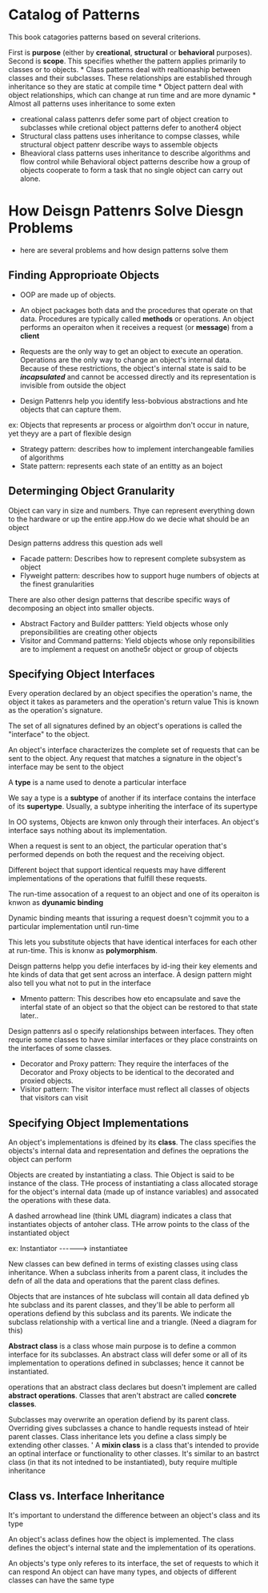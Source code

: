 # Catalog of Patterns

   This book catagories patterns based  on several criterions.

   First is **purpose** (either by **creational**, **structural** or **behavioral** purposes).
   Second is **scope**. This specifies whether the pattern applies primarily to classes or to objects.
        * Class patterns deal with realtionaship between classes and their subclasses. These relationships are established through inheritance so they are static at compile time
        * Object pattern deal with object relationships, which can change at run time and are more dynamic
        * Almost all patterns uses inheritance to some exten
   * creational calass pattenrs defer some part of object creation to subclasses while cretional object patterns defer to another4 object
   * Structural class pattens uses inheritance to compse classes, while structural object pattenr describe ways to assemble objects
   * Bheavioral class patterns uses inheritance to describe algorithms and flow control while Behavioral object patterns describe how a group of objects cooperate to form a task that no single object can carry out alone.

# How Deisgn Pattenrs Solve Diesgn Problems

* here are several problems and how design patterns solve them

## Finding Approprioate Objects

* OOP are made up of objects.
* An object packages both data and the procedures that operate on that data. Procedures are typically called **methods** or operations. An object performs an operaiton when it receives a request (or **message**) from a **client**

* Requests are the only way to get an object to execute an operation. Operations are the only way to change an object's internal data. Because of these restrictions, the object's internal state is said to be **_incapsulated_** and cannot be accessed directly and its representation is invisible from outside the object

* Design Pattenrs help you identify less-bobvious abstractions and hte objects that can capture them. 

ex: Objects that represents ar process or algoirthm don\'t occur in nature, yet theyy are a part of flexible design
 * Strategy pattern: describes how to implement interchangeable families of algorithms
 * State pattern: represents each state of an entitty as an boject

## Determinging Object Granularity

Object can vary in size and numbers. Thye can represent everything down to the hardware or up the entire app.How do we decie what should be an object

Design patterns address this question ads well
* Facade pattern: Describes how to represent complete subsystem as object
* Flyweight pattern: describes how to support huge numbers of objects at the finest granularities 


There are also other design patterns that describe specific ways of decomposing an object into smaller objects.

* Abstract Factory and Builder pattters: Yield objects whose only preponsibilities are creating other objects
* Visitor and Command patterns: Yield objects whose only reponsibilities are to implement a request on anothe5r object or group of objects

## Specifying Object Interfaces

Every operation declared by an object specifies the operation's name, the object it takes as parameters and the operation's return value This is known as the operation's signature.

The set of all signatures defined by an object's operations is called the "interface" to the object.

An object's interface characterizes the complete set of requests that can be sent to the object. 
Any request that matches a signature in the object's interface may be sent to the object

A **type** is a name used to denote a particular interface

We say a type is a **subtype** of another if its interface contains the interface of its **supertype**. Usually, a subtype inheriting the interface of its supertype

In OO systems, Objects are knwon only through their interfaces. An object's interface says nothing about its implementation. 

When a request is sent to an object, the particular operation that's performed depends on both the request and the receiving object.

Different boject that support identical requests may have different implementations of the operations that fulfill these requests.

The run-time assocation of a request to an object and one of its operaiton is knwon as **dyunamic binding**

Dynamic binding meants that issuring a request doesn't cojmmit you to a particular implementation until run-time

This lets you substitute objects that have identical interfaces for each other at run-time. This is knonw as **polymorphism**.

Deisgn patterns helpp you defie interfaces by id-ing their key elements and hte kinds of data that get sent across an interface. A design pattern might also tell you what not to put in the interface

* Mmento pattern: This describes how eto encapsulate and save the interfal state of an object so that the object can be restored to that state later..

Design pattenrs asl o specify relationships between interfaces. They often requrie some classes to have similar interfaces or they place constraints on the interfaces of some classes.

* Decorator and Proxy pattern: They require the interfaces of the Decorator and Proxy objects to be identical to the decorated and proxied objects.
* Visitor pattern: The visitor interface must reflect all classes of objects that visitors can visit

## Specifying Object Implementations

An object's implementations is dfeined by its **class**. The class specifies the objects's internal data and representation and defines the oeprations the object can perform

Objects are created by instantiating a class. Thie Object is said to be instance of the class. THe process of instantiating a class allocated storage for the object's internal data (made up of instance variables) and assocated the operations with these  data.

A dashed arrowhead line (think UML diagram) indicates a class that instantiates objects of antoher class. THe arrow points to the class of the instantiated object

ex: Instantiator ------> instantiatee

New classes can bew defined in terms of existing classes using class inheritance. When a subclass inherits from a parent class, it includes the defn of all the data and operations that the parent class defines.

Objects that are instances of hte subclass will contain all data defined yb hte subclass and its parent classes, and they'll be able to perform all operations defiend by this subclass and its parents. We indicate the subclass relationship with a vertical line and a triangle. (Need a diagram for this)

**Abstract class** is a class whose main purpose is to define a common interface for its subclasses. An abstract class will defer some or all of its implementation to operations defined in subclasses; hence  it cannot be instantiated.

operations that an abstract class declares but doesn't implement are called **abstract operations**. Classes that aren't abstract are called **concrete classes**.

Subclasses may overwrite an operation defiend by its parent class. Overriding gives subclasses a chance to handle requests instead of hteir parent classes. Class inheritance lets you define a class simply be extending other classes. 
'
A **mixin class** is a class that's intended to provide an optinal interface or functionality to other classes. It's similar to an bastrct class (in that its not intedned to be instantiated), buty require multiple inheritance

## Class vs. Interface Inheritance

It's important to understand the difference between an object's class and its type

An object's aclass defines how the object is implemented. The class defines the object's internal state and the implementation of its operations. 

An objects's type only referes to its interface, the set of requests to which it can respond An object can have many types, and objects of different classes can have the same type
